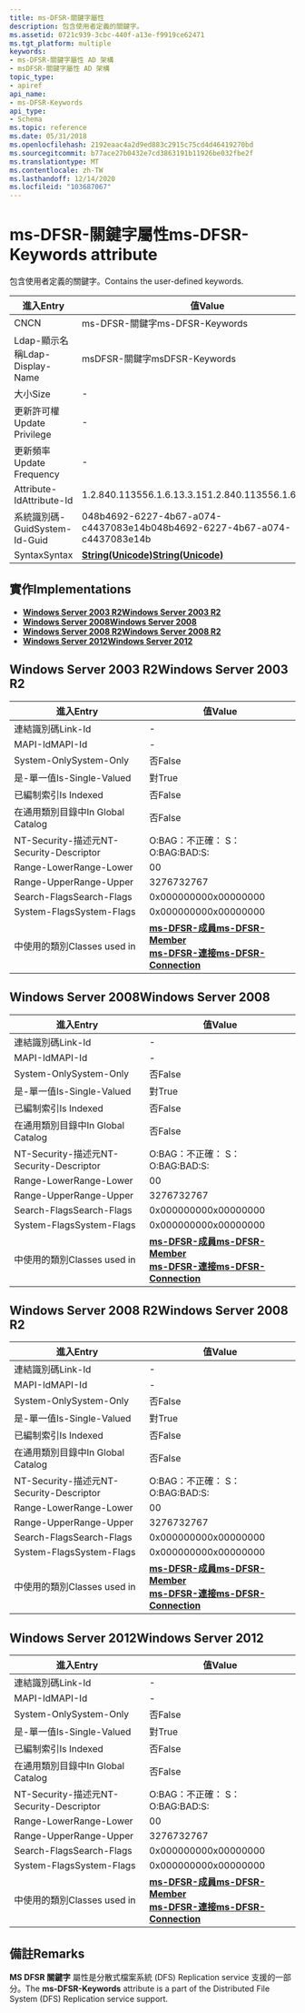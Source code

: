 ```yaml
---
title: ms-DFSR-關鍵字屬性
description: 包含使用者定義的關鍵字。
ms.assetid: 0721c939-3cbc-440f-a13e-f9919ce62471
ms.tgt_platform: multiple
keywords:
- ms-DFSR-關鍵字屬性 AD 架構
- msDFSR-關鍵字屬性 AD 架構
topic_type:
- apiref
api_name:
- ms-DFSR-Keywords
api_type:
- Schema
ms.topic: reference
ms.date: 05/31/2018
ms.openlocfilehash: 2192eaac4a2d9ed883c2915c75cd4d46419270bd
ms.sourcegitcommit: b77ace27b0432e7cd3863191b11926be032fbe2f
ms.translationtype: MT
ms.contentlocale: zh-TW
ms.lasthandoff: 12/14/2020
ms.locfileid: "103687067"
---
```

# <a name="ms-dfsr-keywords-attribute"></a><span data-ttu-id="f43d3-105">ms-DFSR-關鍵字屬性</span><span class="sxs-lookup"><span data-stu-id="f43d3-105">ms-DFSR-Keywords attribute</span></span>

<span data-ttu-id="f43d3-106">包含使用者定義的關鍵字。</span><span class="sxs-lookup"><span data-stu-id="f43d3-106">Contains the user-defined keywords.</span></span>



| <span data-ttu-id="f43d3-107">進入</span><span class="sxs-lookup"><span data-stu-id="f43d3-107">Entry</span></span> | <span data-ttu-id="f43d3-108">值</span><span class="sxs-lookup"><span data-stu-id="f43d3-108">Value</span></span> |
|-------------------|---------------------------------------------|
| <span data-ttu-id="f43d3-109">CN</span><span class="sxs-lookup"><span data-stu-id="f43d3-109">CN</span></span>                | <span data-ttu-id="f43d3-110">ms-DFSR-關鍵字</span><span class="sxs-lookup"><span data-stu-id="f43d3-110">ms-DFSR-Keywords</span></span>                            |
| <span data-ttu-id="f43d3-111">Ldap-顯示名稱</span><span class="sxs-lookup"><span data-stu-id="f43d3-111">Ldap-Display-Name</span></span> | <span data-ttu-id="f43d3-112">msDFSR-關鍵字</span><span class="sxs-lookup"><span data-stu-id="f43d3-112">msDFSR-Keywords</span></span>                             |
| <span data-ttu-id="f43d3-113">大小</span><span class="sxs-lookup"><span data-stu-id="f43d3-113">Size</span></span>              | \-                                          |
| <span data-ttu-id="f43d3-114">更新許可權</span><span class="sxs-lookup"><span data-stu-id="f43d3-114">Update Privilege</span></span>  | \-                                          |
| <span data-ttu-id="f43d3-115">更新頻率</span><span class="sxs-lookup"><span data-stu-id="f43d3-115">Update Frequency</span></span>  | \-                                          |
| <span data-ttu-id="f43d3-116">Attribute-Id</span><span class="sxs-lookup"><span data-stu-id="f43d3-116">Attribute-Id</span></span>      | <span data-ttu-id="f43d3-117">1.2.840.113556.1.6.13.3.15</span><span class="sxs-lookup"><span data-stu-id="f43d3-117">1.2.840.113556.1.6.13.3.15</span></span>                  |
| <span data-ttu-id="f43d3-118">系統識別碼-Guid</span><span class="sxs-lookup"><span data-stu-id="f43d3-118">System-Id-Guid</span></span>    | <span data-ttu-id="f43d3-119">048b4692-6227-4b67-a074-c4437083e14b</span><span class="sxs-lookup"><span data-stu-id="f43d3-119">048b4692-6227-4b67-a074-c4437083e14b</span></span>        |
| <span data-ttu-id="f43d3-120">Syntax</span><span class="sxs-lookup"><span data-stu-id="f43d3-120">Syntax</span></span>            | [<span data-ttu-id="f43d3-121">**String(Unicode)**</span><span class="sxs-lookup"><span data-stu-id="f43d3-121">**String(Unicode)**</span></span>](s-string-unicode.md) |



## <a name="implementations"></a><span data-ttu-id="f43d3-122">實作</span><span class="sxs-lookup"><span data-stu-id="f43d3-122">Implementations</span></span>

-   [<span data-ttu-id="f43d3-123">**Windows Server 2003 R2**</span><span class="sxs-lookup"><span data-stu-id="f43d3-123">**Windows Server 2003 R2**</span></span>](#windows-server-2003-r2)
-   [<span data-ttu-id="f43d3-124">**Windows Server 2008**</span><span class="sxs-lookup"><span data-stu-id="f43d3-124">**Windows Server 2008**</span></span>](#windows-server-2008)
-   [<span data-ttu-id="f43d3-125">**Windows Server 2008 R2**</span><span class="sxs-lookup"><span data-stu-id="f43d3-125">**Windows Server 2008 R2**</span></span>](#windows-server-2008-r2)
-   [<span data-ttu-id="f43d3-126">**Windows Server 2012**</span><span class="sxs-lookup"><span data-stu-id="f43d3-126">**Windows Server 2012**</span></span>](#windows-server-2012)

## <a name="windows-server-2003-r2"></a><span data-ttu-id="f43d3-127">Windows Server 2003 R2</span><span class="sxs-lookup"><span data-stu-id="f43d3-127">Windows Server 2003 R2</span></span>



| <span data-ttu-id="f43d3-128">進入</span><span class="sxs-lookup"><span data-stu-id="f43d3-128">Entry</span></span> | <span data-ttu-id="f43d3-129">值</span><span class="sxs-lookup"><span data-stu-id="f43d3-129">Value</span></span> |
|------------------------|-------------------------------------------------------------------------------------------------------------------|
| <span data-ttu-id="f43d3-130">連結識別碼</span><span class="sxs-lookup"><span data-stu-id="f43d3-130">Link-Id</span></span>                | \-                                                                                                                |
| <span data-ttu-id="f43d3-131">MAPI-Id</span><span class="sxs-lookup"><span data-stu-id="f43d3-131">MAPI-Id</span></span>                | \-                                                                                                                |
| <span data-ttu-id="f43d3-132">System-Only</span><span class="sxs-lookup"><span data-stu-id="f43d3-132">System-Only</span></span>            | <span data-ttu-id="f43d3-133">否</span><span class="sxs-lookup"><span data-stu-id="f43d3-133">False</span></span>                                                                                                             |
| <span data-ttu-id="f43d3-134">是-單一值</span><span class="sxs-lookup"><span data-stu-id="f43d3-134">Is-Single-Valued</span></span>       | <span data-ttu-id="f43d3-135">對</span><span class="sxs-lookup"><span data-stu-id="f43d3-135">True</span></span>                                                                                                              |
| <span data-ttu-id="f43d3-136">已編制索引</span><span class="sxs-lookup"><span data-stu-id="f43d3-136">Is Indexed</span></span>             | <span data-ttu-id="f43d3-137">否</span><span class="sxs-lookup"><span data-stu-id="f43d3-137">False</span></span>                                                                                                             |
| <span data-ttu-id="f43d3-138">在通用類別目錄中</span><span class="sxs-lookup"><span data-stu-id="f43d3-138">In Global Catalog</span></span>      | <span data-ttu-id="f43d3-139">否</span><span class="sxs-lookup"><span data-stu-id="f43d3-139">False</span></span>                                                                                                             |
| <span data-ttu-id="f43d3-140">NT-Security-描述元</span><span class="sxs-lookup"><span data-stu-id="f43d3-140">NT-Security-Descriptor</span></span> | <span data-ttu-id="f43d3-141">O:BAG：不正確： S：</span><span class="sxs-lookup"><span data-stu-id="f43d3-141">O:BAG:BAD:S:</span></span>                                                                                                      |
| <span data-ttu-id="f43d3-142">Range-Lower</span><span class="sxs-lookup"><span data-stu-id="f43d3-142">Range-Lower</span></span>            | <span data-ttu-id="f43d3-143">0</span><span class="sxs-lookup"><span data-stu-id="f43d3-143">0</span></span>                                                                                                                 |
| <span data-ttu-id="f43d3-144">Range-Upper</span><span class="sxs-lookup"><span data-stu-id="f43d3-144">Range-Upper</span></span>            | <span data-ttu-id="f43d3-145">32767</span><span class="sxs-lookup"><span data-stu-id="f43d3-145">32767</span></span>                                                                                                             |
| <span data-ttu-id="f43d3-146">Search-Flags</span><span class="sxs-lookup"><span data-stu-id="f43d3-146">Search-Flags</span></span>           | <span data-ttu-id="f43d3-147">0x00000000</span><span class="sxs-lookup"><span data-stu-id="f43d3-147">0x00000000</span></span>                                                                                                        |
| <span data-ttu-id="f43d3-148">System-Flags</span><span class="sxs-lookup"><span data-stu-id="f43d3-148">System-Flags</span></span>           | <span data-ttu-id="f43d3-149">0x00000000</span><span class="sxs-lookup"><span data-stu-id="f43d3-149">0x00000000</span></span>                                                                                                        |
| <span data-ttu-id="f43d3-150">中使用的類別</span><span class="sxs-lookup"><span data-stu-id="f43d3-150">Classes used in</span></span>        | [<span data-ttu-id="f43d3-151">**ms-DFSR-成員**</span><span class="sxs-lookup"><span data-stu-id="f43d3-151">**ms-DFSR-Member**</span></span>](c-msdfsr-member.md)<br/> [<span data-ttu-id="f43d3-152">**ms-DFSR-連接**</span><span class="sxs-lookup"><span data-stu-id="f43d3-152">**ms-DFSR-Connection**</span></span>](c-msdfsr-connection.md)<br/> |



## <a name="windows-server-2008"></a><span data-ttu-id="f43d3-153">Windows Server 2008</span><span class="sxs-lookup"><span data-stu-id="f43d3-153">Windows Server 2008</span></span>



| <span data-ttu-id="f43d3-154">進入</span><span class="sxs-lookup"><span data-stu-id="f43d3-154">Entry</span></span> | <span data-ttu-id="f43d3-155">值</span><span class="sxs-lookup"><span data-stu-id="f43d3-155">Value</span></span> |
|------------------------|-------------------------------------------------------------------------------------------------------------------|
| <span data-ttu-id="f43d3-156">連結識別碼</span><span class="sxs-lookup"><span data-stu-id="f43d3-156">Link-Id</span></span>                | \-                                                                                                                |
| <span data-ttu-id="f43d3-157">MAPI-Id</span><span class="sxs-lookup"><span data-stu-id="f43d3-157">MAPI-Id</span></span>                | \-                                                                                                                |
| <span data-ttu-id="f43d3-158">System-Only</span><span class="sxs-lookup"><span data-stu-id="f43d3-158">System-Only</span></span>            | <span data-ttu-id="f43d3-159">否</span><span class="sxs-lookup"><span data-stu-id="f43d3-159">False</span></span>                                                                                                             |
| <span data-ttu-id="f43d3-160">是-單一值</span><span class="sxs-lookup"><span data-stu-id="f43d3-160">Is-Single-Valued</span></span>       | <span data-ttu-id="f43d3-161">對</span><span class="sxs-lookup"><span data-stu-id="f43d3-161">True</span></span>                                                                                                              |
| <span data-ttu-id="f43d3-162">已編制索引</span><span class="sxs-lookup"><span data-stu-id="f43d3-162">Is Indexed</span></span>             | <span data-ttu-id="f43d3-163">否</span><span class="sxs-lookup"><span data-stu-id="f43d3-163">False</span></span>                                                                                                             |
| <span data-ttu-id="f43d3-164">在通用類別目錄中</span><span class="sxs-lookup"><span data-stu-id="f43d3-164">In Global Catalog</span></span>      | <span data-ttu-id="f43d3-165">否</span><span class="sxs-lookup"><span data-stu-id="f43d3-165">False</span></span>                                                                                                             |
| <span data-ttu-id="f43d3-166">NT-Security-描述元</span><span class="sxs-lookup"><span data-stu-id="f43d3-166">NT-Security-Descriptor</span></span> | <span data-ttu-id="f43d3-167">O:BAG：不正確： S：</span><span class="sxs-lookup"><span data-stu-id="f43d3-167">O:BAG:BAD:S:</span></span>                                                                                                      |
| <span data-ttu-id="f43d3-168">Range-Lower</span><span class="sxs-lookup"><span data-stu-id="f43d3-168">Range-Lower</span></span>            | <span data-ttu-id="f43d3-169">0</span><span class="sxs-lookup"><span data-stu-id="f43d3-169">0</span></span>                                                                                                                 |
| <span data-ttu-id="f43d3-170">Range-Upper</span><span class="sxs-lookup"><span data-stu-id="f43d3-170">Range-Upper</span></span>            | <span data-ttu-id="f43d3-171">32767</span><span class="sxs-lookup"><span data-stu-id="f43d3-171">32767</span></span>                                                                                                             |
| <span data-ttu-id="f43d3-172">Search-Flags</span><span class="sxs-lookup"><span data-stu-id="f43d3-172">Search-Flags</span></span>           | <span data-ttu-id="f43d3-173">0x00000000</span><span class="sxs-lookup"><span data-stu-id="f43d3-173">0x00000000</span></span>                                                                                                        |
| <span data-ttu-id="f43d3-174">System-Flags</span><span class="sxs-lookup"><span data-stu-id="f43d3-174">System-Flags</span></span>           | <span data-ttu-id="f43d3-175">0x00000000</span><span class="sxs-lookup"><span data-stu-id="f43d3-175">0x00000000</span></span>                                                                                                        |
| <span data-ttu-id="f43d3-176">中使用的類別</span><span class="sxs-lookup"><span data-stu-id="f43d3-176">Classes used in</span></span>        | [<span data-ttu-id="f43d3-177">**ms-DFSR-成員**</span><span class="sxs-lookup"><span data-stu-id="f43d3-177">**ms-DFSR-Member**</span></span>](c-msdfsr-member.md)<br/> [<span data-ttu-id="f43d3-178">**ms-DFSR-連接**</span><span class="sxs-lookup"><span data-stu-id="f43d3-178">**ms-DFSR-Connection**</span></span>](c-msdfsr-connection.md)<br/> |



## <a name="windows-server-2008-r2"></a><span data-ttu-id="f43d3-179">Windows Server 2008 R2</span><span class="sxs-lookup"><span data-stu-id="f43d3-179">Windows Server 2008 R2</span></span>



| <span data-ttu-id="f43d3-180">進入</span><span class="sxs-lookup"><span data-stu-id="f43d3-180">Entry</span></span> | <span data-ttu-id="f43d3-181">值</span><span class="sxs-lookup"><span data-stu-id="f43d3-181">Value</span></span> |
|------------------------|-------------------------------------------------------------------------------------------------------------------|
| <span data-ttu-id="f43d3-182">連結識別碼</span><span class="sxs-lookup"><span data-stu-id="f43d3-182">Link-Id</span></span>                | \-                                                                                                                |
| <span data-ttu-id="f43d3-183">MAPI-Id</span><span class="sxs-lookup"><span data-stu-id="f43d3-183">MAPI-Id</span></span>                | \-                                                                                                                |
| <span data-ttu-id="f43d3-184">System-Only</span><span class="sxs-lookup"><span data-stu-id="f43d3-184">System-Only</span></span>            | <span data-ttu-id="f43d3-185">否</span><span class="sxs-lookup"><span data-stu-id="f43d3-185">False</span></span>                                                                                                             |
| <span data-ttu-id="f43d3-186">是-單一值</span><span class="sxs-lookup"><span data-stu-id="f43d3-186">Is-Single-Valued</span></span>       | <span data-ttu-id="f43d3-187">對</span><span class="sxs-lookup"><span data-stu-id="f43d3-187">True</span></span>                                                                                                              |
| <span data-ttu-id="f43d3-188">已編制索引</span><span class="sxs-lookup"><span data-stu-id="f43d3-188">Is Indexed</span></span>             | <span data-ttu-id="f43d3-189">否</span><span class="sxs-lookup"><span data-stu-id="f43d3-189">False</span></span>                                                                                                             |
| <span data-ttu-id="f43d3-190">在通用類別目錄中</span><span class="sxs-lookup"><span data-stu-id="f43d3-190">In Global Catalog</span></span>      | <span data-ttu-id="f43d3-191">否</span><span class="sxs-lookup"><span data-stu-id="f43d3-191">False</span></span>                                                                                                             |
| <span data-ttu-id="f43d3-192">NT-Security-描述元</span><span class="sxs-lookup"><span data-stu-id="f43d3-192">NT-Security-Descriptor</span></span> | <span data-ttu-id="f43d3-193">O:BAG：不正確： S：</span><span class="sxs-lookup"><span data-stu-id="f43d3-193">O:BAG:BAD:S:</span></span>                                                                                                      |
| <span data-ttu-id="f43d3-194">Range-Lower</span><span class="sxs-lookup"><span data-stu-id="f43d3-194">Range-Lower</span></span>            | <span data-ttu-id="f43d3-195">0</span><span class="sxs-lookup"><span data-stu-id="f43d3-195">0</span></span>                                                                                                                 |
| <span data-ttu-id="f43d3-196">Range-Upper</span><span class="sxs-lookup"><span data-stu-id="f43d3-196">Range-Upper</span></span>            | <span data-ttu-id="f43d3-197">32767</span><span class="sxs-lookup"><span data-stu-id="f43d3-197">32767</span></span>                                                                                                             |
| <span data-ttu-id="f43d3-198">Search-Flags</span><span class="sxs-lookup"><span data-stu-id="f43d3-198">Search-Flags</span></span>           | <span data-ttu-id="f43d3-199">0x00000000</span><span class="sxs-lookup"><span data-stu-id="f43d3-199">0x00000000</span></span>                                                                                                        |
| <span data-ttu-id="f43d3-200">System-Flags</span><span class="sxs-lookup"><span data-stu-id="f43d3-200">System-Flags</span></span>           | <span data-ttu-id="f43d3-201">0x00000000</span><span class="sxs-lookup"><span data-stu-id="f43d3-201">0x00000000</span></span>                                                                                                        |
| <span data-ttu-id="f43d3-202">中使用的類別</span><span class="sxs-lookup"><span data-stu-id="f43d3-202">Classes used in</span></span>        | [<span data-ttu-id="f43d3-203">**ms-DFSR-成員**</span><span class="sxs-lookup"><span data-stu-id="f43d3-203">**ms-DFSR-Member**</span></span>](c-msdfsr-member.md)<br/> [<span data-ttu-id="f43d3-204">**ms-DFSR-連接**</span><span class="sxs-lookup"><span data-stu-id="f43d3-204">**ms-DFSR-Connection**</span></span>](c-msdfsr-connection.md)<br/> |



## <a name="windows-server-2012"></a><span data-ttu-id="f43d3-205">Windows Server 2012</span><span class="sxs-lookup"><span data-stu-id="f43d3-205">Windows Server 2012</span></span>



| <span data-ttu-id="f43d3-206">進入</span><span class="sxs-lookup"><span data-stu-id="f43d3-206">Entry</span></span> | <span data-ttu-id="f43d3-207">值</span><span class="sxs-lookup"><span data-stu-id="f43d3-207">Value</span></span> |
|------------------------|-------------------------------------------------------------------------------------------------------------------|
| <span data-ttu-id="f43d3-208">連結識別碼</span><span class="sxs-lookup"><span data-stu-id="f43d3-208">Link-Id</span></span>                | \-                                                                                                                |
| <span data-ttu-id="f43d3-209">MAPI-Id</span><span class="sxs-lookup"><span data-stu-id="f43d3-209">MAPI-Id</span></span>                | \-                                                                                                                |
| <span data-ttu-id="f43d3-210">System-Only</span><span class="sxs-lookup"><span data-stu-id="f43d3-210">System-Only</span></span>            | <span data-ttu-id="f43d3-211">否</span><span class="sxs-lookup"><span data-stu-id="f43d3-211">False</span></span>                                                                                                             |
| <span data-ttu-id="f43d3-212">是-單一值</span><span class="sxs-lookup"><span data-stu-id="f43d3-212">Is-Single-Valued</span></span>       | <span data-ttu-id="f43d3-213">對</span><span class="sxs-lookup"><span data-stu-id="f43d3-213">True</span></span>                                                                                                              |
| <span data-ttu-id="f43d3-214">已編制索引</span><span class="sxs-lookup"><span data-stu-id="f43d3-214">Is Indexed</span></span>             | <span data-ttu-id="f43d3-215">否</span><span class="sxs-lookup"><span data-stu-id="f43d3-215">False</span></span>                                                                                                             |
| <span data-ttu-id="f43d3-216">在通用類別目錄中</span><span class="sxs-lookup"><span data-stu-id="f43d3-216">In Global Catalog</span></span>      | <span data-ttu-id="f43d3-217">否</span><span class="sxs-lookup"><span data-stu-id="f43d3-217">False</span></span>                                                                                                             |
| <span data-ttu-id="f43d3-218">NT-Security-描述元</span><span class="sxs-lookup"><span data-stu-id="f43d3-218">NT-Security-Descriptor</span></span> | <span data-ttu-id="f43d3-219">O:BAG：不正確： S：</span><span class="sxs-lookup"><span data-stu-id="f43d3-219">O:BAG:BAD:S:</span></span>                                                                                                      |
| <span data-ttu-id="f43d3-220">Range-Lower</span><span class="sxs-lookup"><span data-stu-id="f43d3-220">Range-Lower</span></span>            | <span data-ttu-id="f43d3-221">0</span><span class="sxs-lookup"><span data-stu-id="f43d3-221">0</span></span>                                                                                                                 |
| <span data-ttu-id="f43d3-222">Range-Upper</span><span class="sxs-lookup"><span data-stu-id="f43d3-222">Range-Upper</span></span>            | <span data-ttu-id="f43d3-223">32767</span><span class="sxs-lookup"><span data-stu-id="f43d3-223">32767</span></span>                                                                                                             |
| <span data-ttu-id="f43d3-224">Search-Flags</span><span class="sxs-lookup"><span data-stu-id="f43d3-224">Search-Flags</span></span>           | <span data-ttu-id="f43d3-225">0x00000000</span><span class="sxs-lookup"><span data-stu-id="f43d3-225">0x00000000</span></span>                                                                                                        |
| <span data-ttu-id="f43d3-226">System-Flags</span><span class="sxs-lookup"><span data-stu-id="f43d3-226">System-Flags</span></span>           | <span data-ttu-id="f43d3-227">0x00000000</span><span class="sxs-lookup"><span data-stu-id="f43d3-227">0x00000000</span></span>                                                                                                        |
| <span data-ttu-id="f43d3-228">中使用的類別</span><span class="sxs-lookup"><span data-stu-id="f43d3-228">Classes used in</span></span>        | [<span data-ttu-id="f43d3-229">**ms-DFSR-成員**</span><span class="sxs-lookup"><span data-stu-id="f43d3-229">**ms-DFSR-Member**</span></span>](c-msdfsr-member.md)<br/> [<span data-ttu-id="f43d3-230">**ms-DFSR-連接**</span><span class="sxs-lookup"><span data-stu-id="f43d3-230">**ms-DFSR-Connection**</span></span>](c-msdfsr-connection.md)<br/> |



## <a name="remarks"></a><span data-ttu-id="f43d3-231">備註</span><span class="sxs-lookup"><span data-stu-id="f43d3-231">Remarks</span></span>

<span data-ttu-id="f43d3-232">**MS DFSR 關鍵字** 屬性是分散式檔案系統 (DFS) Replication service 支援的一部分。</span><span class="sxs-lookup"><span data-stu-id="f43d3-232">The **ms-DFSR-Keywords** attribute is a part of the Distributed File System (DFS) Replication service support.</span></span>

 

 





